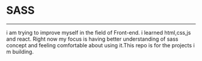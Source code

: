 # SASS
-----------------------
i am trying to improve myself  in the field of Front-end. i learned html,css,js and react. Right now
my focus is having better understanding of sass concept and feeling comfortable about using it.This repo is for the projects i m building.

